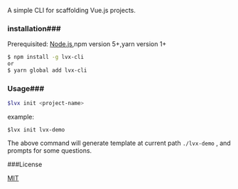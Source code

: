 A simple CLI for scaffolding Vue.js projects.

### installation###

Prerequisited: [Node.js](https://nodejs.org/en/),npm version 5+,yarn version 1+

```bash
$ npm install -g lvx-cli 
or
$ yarn global add lvx-cli
```

### Usage###

```bash
$lvx init <project-name>
```

example:

```ba
$lvx init lvx-demo
```

The above command will generate template at current path `./lvx-demo` , and prompts for some questions.

###License

[MIT](http://opensource.org/licenses/MIT)

